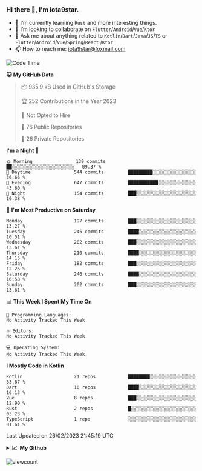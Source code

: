 ### Hi there 👋, I'm iota9star.

- 🌱 I’m currently learning `Rust` and more interesting things.
- 👯 I’m looking to collaborate on `Flutter`/`Android`/`Vue`/`Ktor`
- 💬 Ask me about anything related to `Kotlin`/`Dart`/`Java`/`JS`/`TS` or `Flutter`/`Android`/`Vue`/`Spring`/`React`
  /`Ktor`
- 📫 How to reach me: [iota9star@foxmail.com](iota9star@foxmail.com)



<!--START_SECTION:waka-->
![Code Time](http://img.shields.io/badge/Code%20Time-3%2C090%20hrs%2054%20mins-blue)

**🐱 My GitHub Data** 

> 📦 935.9 kB Used in GitHub's Storage 
 > 
> 🏆 252 Contributions in the Year 2023
 > 
> 🚫 Not Opted to Hire
 > 
> 📜 76 Public Repositories 
 > 
> 🔑 26 Private Repositories 
 > 
**I'm a Night 🦉** 

```text
🌞 Morning                139 commits         ██░░░░░░░░░░░░░░░░░░░░░░░   09.37 % 
🌆 Daytime                544 commits         █████████░░░░░░░░░░░░░░░░   36.66 % 
🌃 Evening                647 commits         ███████████░░░░░░░░░░░░░░   43.60 % 
🌙 Night                  154 commits         ███░░░░░░░░░░░░░░░░░░░░░░   10.38 % 
```
📅 **I'm Most Productive on Saturday** 

```text
Monday                   197 commits         ███░░░░░░░░░░░░░░░░░░░░░░   13.27 % 
Tuesday                  245 commits         ████░░░░░░░░░░░░░░░░░░░░░   16.51 % 
Wednesday                202 commits         ███░░░░░░░░░░░░░░░░░░░░░░   13.61 % 
Thursday                 210 commits         ████░░░░░░░░░░░░░░░░░░░░░   14.15 % 
Friday                   182 commits         ███░░░░░░░░░░░░░░░░░░░░░░   12.26 % 
Saturday                 246 commits         ████░░░░░░░░░░░░░░░░░░░░░   16.58 % 
Sunday                   202 commits         ███░░░░░░░░░░░░░░░░░░░░░░   13.61 % 
```


📊 **This Week I Spent My Time On** 

```text
💬 Programming Languages: 
No Activity Tracked This Week

🔥 Editors: 
No Activity Tracked This Week

💻 Operating System: 
No Activity Tracked This Week
```

**I Mostly Code in Kotlin** 

```text
Kotlin                   21 repos            ████████░░░░░░░░░░░░░░░░░   33.87 % 
Dart                     10 repos            ████░░░░░░░░░░░░░░░░░░░░░   16.13 % 
Vue                      8 repos             ███░░░░░░░░░░░░░░░░░░░░░░   12.90 % 
Rust                     2 repos             █░░░░░░░░░░░░░░░░░░░░░░░░   03.23 % 
TypeScript               1 repo              ░░░░░░░░░░░░░░░░░░░░░░░░░   01.61 % 
```




 Last Updated on 26/02/2023 21:45:19 UTC
<!--END_SECTION:waka-->

<details>
  <summary><b>📈&nbsp;&nbsp;My Github</b></summary>
  <br>
  <img src='https://github-profile-trophy.vercel.app/?username=iota9star'>
  <img src='https://bad-apple-github-readme.vercel.app/api?show_bg=1&username=iota9star&hide_title=true'>
  <img src='http://cr-skills-chart-widget.azurewebsites.net/api/api?username=iota9star'>
</details>


![viewcount](https://count.getloli.com/get/@iota9star?theme=rule34)

